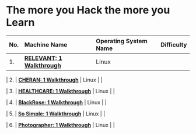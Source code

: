 # The more you Hack the more you Learn</br>

 | No.| Machine Name | Operating System Name | Difficulty |
 |:---|:-------------|:----------------------|:-----------|
 | 1. | [**RELEVANT: 1 Walkthrough**](https://shubham-singh.medium.com/relevant-1-walkthrough-vulnhub-fbf0c490c56c) | Linux |        |

 | 2. | [**CHERAN: 1 Walkthrough**](https://shubham-singh.medium.com/cheran-1-walkthrough-vulnhub-2922832eda4b) | Linux |         |

 | 3. | [**HEALTHCARE: 1 Walkthrough**](https://shubham-singh.medium.com/healthcare-1-walkthrough-vulnhub-24d9d050dd9c) | Linux |        |

 | 4. | [**BlackRose: 1 Walkthrough**](https://shubham-singh.medium.com/blackrose-1-walkthrough-vulnhub-b0517597e15cc) | Linux |        |

 | 5. | [**So Simple: 1 Walkthrough**](https://shubham-singh.medium.com/so-simple-1-vulnhub-walkthrough-184cd19cd788) | Linux |        |
 
 | 6. | [**Photographer: 1 Walkthrough**](https://shubham-singh.medium.com/photographer-1-vulnhub-walkthrough-e7c1f3a5dde7) | Linux |        |

                                                                                           

